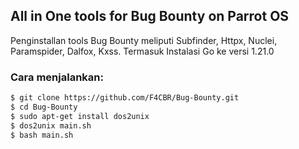 
## All in One tools for Bug Bounty on Parrot OS
Penginstallan tools Bug Bounty meliputi Subfinder, Httpx, Nuclei, Paramspider, Dalfox, Kxss. Termasuk Instalasi Go ke versi 1.21.0

### Cara menjalankan:
```bash
$ git clone https://github.com/F4CBR/Bug-Bounty.git
$ cd Bug-Bounty
$ sudo apt-get install dos2unix
$ dos2unix main.sh
$ bash main.sh
